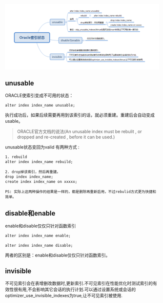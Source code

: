 ![](images/screenshot_1536329274008.png)


## unusable
ORACLE使索引变成不可用的状态： 
```
alter index index_name unusable; 
```
执行成功后，如果后续需要再用到该索引的话，就必须重建。重建后会自动变成usable。 

> ORACLE官方文档的说法(An unusable index must be rebulit , or dropped and re-created , before it can be used.) 

unusable状态变回为valid
有两种方式 :
```
1. rebuild 
alter index index_name rebuild; 

2. drop掉该索引，然后再重建。 
drop index index_name; 
create index index_name on xxxxx; 

PS: 实际上这两种操作的结果是一样的，都是删除再重新启用，不过rebulid方式更为快捷和简单。
```

## disable和enable
enable和disable仅仅只针对函数索引
```
alter index index_name enable;

alter index index_name disable;
```
两者的区别是：enable和disable仅仅只针对函数索引。

## invisible
不可见索引会在表增删改数据时,更新索引.不可见索引在性能优化时测试索引的有效性很有用,不会影响其它会话的执行计划.可以通过设置系统或会话的optimizer_use_invisible_indexes为true,让不可见索引被使用.